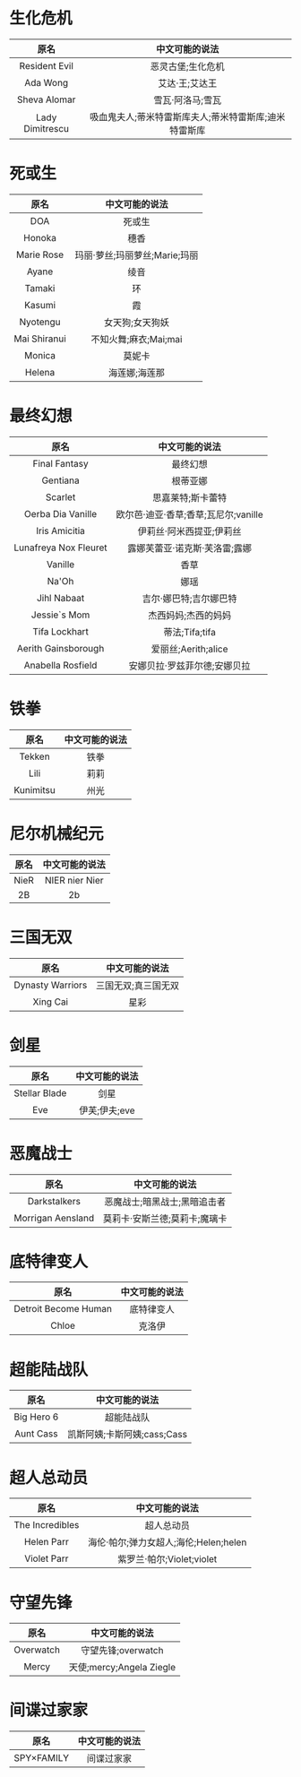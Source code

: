 # 生化危机

|原名|中文可能的说法|
|:---:|:---:|
|Resident Evil|恶灵古堡;生化危机|
|Ada Wong|艾达·王;艾达王|
|Sheva Alomar|雪瓦·阿洛马;雪瓦|
|Lady Dimitrescu|吸血鬼夫人;蒂米特雷斯库夫人;蒂米特雷斯库;迪米特雷斯库|

# 死或生

|原名|中文可能的说法|
|:---:|:---:|
|DOA|死或生|
|Honoka|穗香|
|Marie Rose|玛丽·萝丝;玛丽萝丝;Marie;玛丽|
|Ayane|绫音|
|Tamaki|环|
|Kasumi|霞|
|Nyotengu|女天狗;女天狗妖|
|Mai Shiranui|不知火舞;麻衣;Mai;mai|
|Monica|莫妮卡|
|Helena|海莲娜;海莲那|

# 最终幻想

|原名|中文可能的说法|
|:---:|:---:|
|Final Fantasy|最终幻想|
|Gentiana|根蒂亚娜|
|Scarlet|思嘉莱特;斯卡蕾特|
|Oerba Dia Vanille|欧尔芭·迪亚·香草;香草;瓦尼尔;vanille|
|Iris Amicitia|伊莉丝·阿米西提亚;伊莉丝|
|Lunafreya Nox Fleuret|露娜芙蕾亚·诺克斯·芙洛雷;露娜|
|Vanille|香草|
|Na'Oh|娜瑶|
|Jihl Nabaat|吉尔·娜巴特;吉尔娜巴特|
|Jessie`s Mom|杰西妈妈;杰西的妈妈|
|Tifa Lockhart|蒂法;Tifa;tifa|
|Aerith Gainsborough|爱丽丝;Aerith;alice|
|Anabella Rosfield|安娜贝拉·罗兹菲尔德;安娜贝拉|

# 铁拳

|原名|中文可能的说法|
|:---:|:---:|
|Tekken|铁拳|
|Lili|莉莉|
|Kunimitsu|州光|

# 尼尔机械纪元

|原名|中文可能的说法|
|:---:|:---:|
|NieR|NIER nier Nier|
|2B|2b|

# 三国无双

|原名|中文可能的说法|
|:---:|:---:|
|Dynasty Warriors|三国无双;真三国无双|
|Xing Cai|星彩|

# 剑星

|原名|中文可能的说法|
|:---:|:---:|
|Stellar Blade|剑星|
|Eve|伊芙;伊夫;eve|

# 恶魔战士

|原名|中文可能的说法|
|:---:|:---:|
|Darkstalkers|恶魔战士;暗黑战士;黑暗追击者|
|Morrigan Aensland|莫莉卡·安斯兰德;莫莉卡;魔璃卡|


# 底特律变人

|原名|中文可能的说法|
|:---:|:---:|
|Detroit Become Human|底特律变人|
|Chloe|克洛伊|

# 超能陆战队

|原名|中文可能的说法|
|:---:|:---:|
|Big Hero 6|超能陆战队|
|Aunt Cass|凯斯阿姨;卡斯阿姨;cass;Cass|

# 超人总动员

|原名|中文可能的说法|
|:---:|:---:|
|The Incredibles|超人总动员|
|Helen Parr|海伦·帕尔;弹力女超人;海伦;Helen;helen|
|Violet Parr|紫罗兰·帕尔;Violet;violet|

# 守望先锋

|原名|中文可能的说法|
|:---:|:---:|
|Overwatch|守望先锋;overwatch|
|Mercy|天使;mercy;Angela Ziegle|

# 间谍过家家

|原名|中文可能的说法|
|:---:|:---:|
|SPY×FAMILY|间谍过家家|